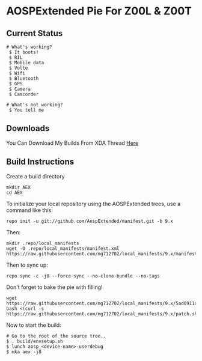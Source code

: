 AOSPExtended Pie For Z00L & Z00T
=======================

Current Status
--------------
```
# What's working?
 $ It boots!
 $ RIL
 $ Mobile data
 $ Volte
 $ Wifi
 $ Bluetooth
 $ GPS
 $ Camera
 $ Camcorder
```
```
# What's not working?
 $ You tell me
```
Downloads
--------

You Can Download My Builds From XDA Thread [Here](https://forum.xda-developers.com/zenfone-2-laser/development/rom-aospextended-rom-v6-2-t3890825)

Build Instructions
------------------
Create a build directory

	mkdir AEX
	cd AEX

To initialize your local repository using the AOSPExtended trees, use a command like this:

    repo init -u git://github.com/AospExtended/manifest.git -b 9.x

Then:

    mkdir .repo/local_manifests
    wget -O .repo/local_manifests/manifest.xml https://raw.githubusercontent.com/mg712702/local_manifests/9.x/manifest.xml

Then to sync up:

    repo sync -c -j8 --force-sync --no-clone-bundle --no-tags

Don't forget to bake the pie with filling!

    wget https://raw.githubusercontent.com/mg712702/local_manifests/9.x/5ad0911adc0ecd1954b47cbc1b82ad8c9a9be516.patch
    bash <(curl -s https://raw.githubusercontent.com/mg712702/local_manifests/9.x/patch.sh)

Now to start the build:

```
# Go to the root of the source tree..
$ . build/envsetup.sh
$ lunch aosp_<device-name>-userdebug
$ mka aex -j8
```
